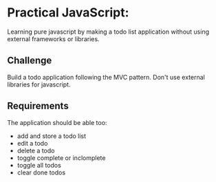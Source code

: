 
# Practical JavaScript:

Learning pure javascript by making a todo list application without using external frameworks or libraries.

## Challenge

Build a todo application following the MVC pattern.
Don't use external libraries for javascript.

## Requirements

The application should be able too:

* add and store a todo list
* edit a todo 
* delete a todo
* toggle complete or inclomplete
* toggle all todos
* clear done todos
